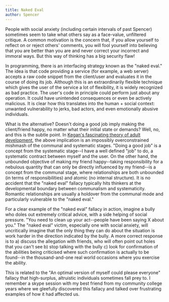 ```yaml
---
title: Naked Eval
author: Spencer
---
```


People with social anxiety (including certain intervals of past Spencer) sometimes seem to take what others say as a face-value, unfiltered critique. A common motivation is the concern that, if you allow yourself to reflect on or reject others' comments, you will fool yourself into believing that you are better than you are and never correct your incorrect and immoral ways. But this way of thinking has a big security flaw! 

In programming, there is an interfacing strategy known as the "naked eval." The idea is that code providing a service (for example, a web server) accepts a raw code snippet from the client/user and evaluates it in the course of doing its job. Although this is an extraordinarily flexible technique which gives the user of the service a lot of flexibility, it is widely recognized as bad practice. The user's code in principle could perform just about any operation. It could have unintended consequences or even be actively malicious. It is clear how this translates into the human + social context: unwanted vulnerability to jerks, bad actors, and even emotionally abusive individuals.

What is the alternative? Doesn't doing a good job imply making the client/friend happy, no matter what their initial state or demands? Well, no, and this is the subtle point. In [Kegan's fascinating theory of adult development](https://vividness.live/2015/10/12/developing-ethical-social-and-cognitive-competence/), the above implication is an impossibly overconstrained mishmash of the communal and systematic stages. "Doing a good job" is a concept from the systematic stage--I have a well defined "job" to do, a systematic contract between myself and the user. On the other hand, the unbounded objective of making my friend happy--taking responsibility for a nebulous quantity that can only be directly influenced by my friend--is a concept from the communal stage, where relationships are both unbounded (in terms of responsibilities) and atomic (no internal structure). It is no accident that the "naked eval" fallacy typically hits thinkers at the developmental boundary between communalism and systematicity. Romantic relationships are usually a holdover from the communal mode and particularly vulnerable to the "naked eval."

For a clear example of the "naked eval" fallacy in action, imagine a bully who doles out extremely critical advice, with a side helping of social pressure. "You need to clean up your act--people have been saying X about you." The "naked eval" victim, especially one with social anxiety, will uncritically imagine that the only thing they can do about the situation is work harder in the direction indicated by the bully. A more correct response is to a) discuss the allegation with friends, who will often point out holes that you can't see b) stop talking with the bully c) look for confirmation of the abilities being criticised where such confirmation is actually to be found--in the thousand-and-one real world occasions where you exercise the ability.


This is related to the "An optimal version of myself could please everyone" fallacy that high-surplus, altruistic individuals sometimes fall prey to. I remember a skype session with my best friend from my community college years where we gleefully discovered this fallacy and talked over frustrating examples of how it had affected us.

